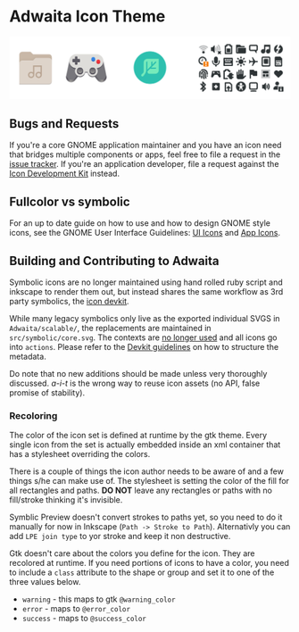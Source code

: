 # Adwaita Icon Theme
![Adwaita Icons](src/logo.svg)

## Bugs and Requests
If you're a core GNOME application maintainer and you have an icon need that bridges multiple components or apps, feel free to file a request in the [issue tracker](https://gitlab.gnome.org/GNOME/adwaita-icon-theme/-/issues). If you're an application developer, file a request against the [Icon Development Kit](https://gitlab.gnome.org/Teams/Design/icon-development-kit/-/issues) instead.


## Fullcolor vs symbolic
For an up to date guide on how to use and how to design GNOME style icons, see the GNOME User Interface Guidelines: [UI Icons](https://developer.gnome.org/hig/guidelines/ui-icons.html) and [App Icons](https://developer.gnome.org/hig/guidelines/app-icons.html).

## Building and Contributing to Adwaita
Symbolic icons are no longer maintained using hand rolled ruby script and inkscape to render them out, but instead shares the same workflow as 3rd party symbolics, the [icon devkit](https://gitlab.gnome.org/Teams/Design/icon-development-kit).

While many legacy symbolics only live as the exported individual SVGS in `Adwaita/scalable/`, the replacements are maintained in `src/symbolic/core.svg`. The contexts are [no longer used](https://gitlab.gnome.org/GNOME/adwaita-icon-theme/-/issues/73) and all icons go into `actions`. Please refer to the [Devkit guidelines]() on how to structure the metadata.

Do note that no new additions should be made unless very thoroughly discussed. *a-i-t* is the wrong way to reuse icon assets (no API, false promise of stability).

### Recoloring
The color of the icon set is defined at runtime by the gtk theme. Every single icon from the set is actually embedded inside an xml container that has a stylesheet overriding the colors.

There is a couple of things the icon author needs to be aware of and a few things s/he can make use of. The stylesheet is setting the color of the fill for all rectangles and paths. **DO NOT** leave any rectangles or paths with no fill/stroke thinking it's invisible.

Symblic Preview doesn't convert strokes to paths yet, so you need to do it manually for now in Inkscape (`Path -> Stroke to Path`). Alternativly you can add `LPE join type` to yor stroke and keep it non destructive.

Gtk doesn't care about the colors you define for the icon. They are recolored at runtime. If you need portions of icons to have a color, you need to include a `class` attribute to the shape or group and set it to one of the three values below. 

- `warning` - this maps to gtk `@warning_color`
- `error` - maps to `@error_color`
- `success` - maps to `@success_color`
